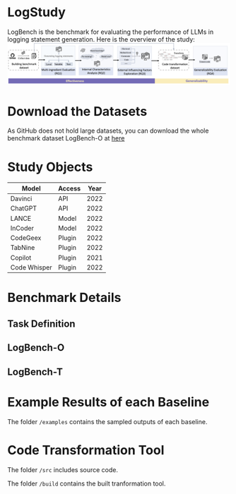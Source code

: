 # LogStudy
LogBench is the benchmark for evaluating the performance of LLMs in logging statement generation.
Here is the overview of the study:
![overview](img/overview.png)
# Download the Datasets
As GitHub does not hold large datasets, you can download the whole benchmark dataset LogBench-O at [here](https://drive.google.com/file/d/1KS4xrHkzggbmorK9OwGmTLa7QYmRsDGQ/view?usp=share_link)

# Study Objects
| Model        | Access | Year |
| ------------ | ------ | ---- |
| Davinci      | API    | 2022 |
| ChatGPT      | API    | 2022 |
| LANCE        | Model  | 2022 |
| InCoder      | Model  | 2022 |
| CodeGeex     | Plugin | 2022 |
| TabNine      | Plugin | 2022 |
| Copilot      | Plugin | 2021 |
| Code Whisper | Plugin | 2022 |

# Benchmark Details
## Task Definition
## LogBench-O
## LogBench-T

# Example Results of each Baseline
The folder `/examples` contains the sampled outputs of each baseline.

# Code Transformation Tool
The folder `/src` includes source code.

The folder `/build` contains the built tranformation tool.
